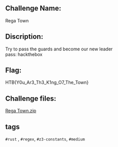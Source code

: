 Challenge Name: 
----------------------------
Rega Town

Discription: 
----------------------------
Try to pass the guards and become our new leader  \
pass: hackthebox

Flag:
----------------------------
HTB{Y0u_Ar3_Th3_K1ng_O7_The_Town}

Challenge files:
----------------------------
[Rega Town.zip](https://github.com/YoungFlexerGR/challDev/files/11904542/Fast_Hands.zip)

tags
----------------------------
`#rust` , `#regex`, `#z3-constants`, `#medium`
